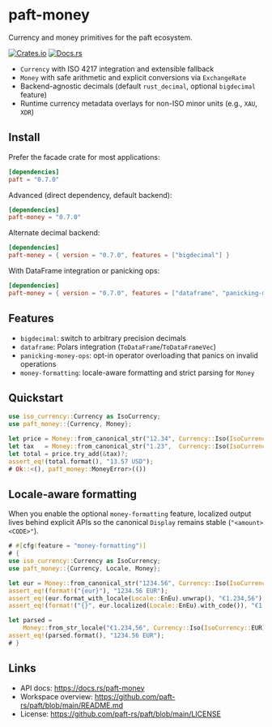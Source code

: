 paft-money
==========

Currency and money primitives for the paft ecosystem.

[![Crates.io](https://img.shields.io/crates/v/paft-money)](https://crates.io/crates/paft-money)
[![Docs.rs](https://docs.rs/paft-money/badge.svg)](https://docs.rs/paft-money)

- `Currency` with ISO 4217 integration and extensible fallback
- `Money` with safe arithmetic and explicit conversions via `ExchangeRate`
- Backend-agnostic decimals (default `rust_decimal`, optional `bigdecimal` feature)
- Runtime currency metadata overlays for non-ISO minor units (e.g., `XAU`, `XDR`)

Install
-------

Prefer the facade crate for most applications:

```toml
[dependencies]
paft = "0.7.0"
```

Advanced (direct dependency, default backend):

```toml
[dependencies]
paft-money = "0.7.0"
```

Alternate decimal backend:

```toml
[dependencies]
paft-money = { version = "0.7.0", features = ["bigdecimal"] }
```

With DataFrame integration or panicking ops:

```toml
[dependencies]
paft-money = { version = "0.7.0", features = ["dataframe", "panicking-money-ops"] }
```

Features
--------

- `bigdecimal`: switch to arbitrary precision decimals
- `dataframe`: Polars integration (`ToDataFrame`/`ToDataFrameVec`)
- `panicking-money-ops`: opt-in operator overloading that panics on invalid operations
- `money-formatting`: locale-aware formatting and strict parsing for `Money`

Quickstart
----------

```rust
use iso_currency::Currency as IsoCurrency;
use paft_money::{Currency, Money};

let price = Money::from_canonical_str("12.34", Currency::Iso(IsoCurrency::USD))?;
let tax   = Money::from_canonical_str("1.23",  Currency::Iso(IsoCurrency::USD))?;
let total = price.try_add(&tax)?;
assert_eq!(total.format(), "13.57 USD");
# Ok::<(), paft_money::MoneyError>(())
```

Locale-aware formatting
-----------------------

When you enable the optional `money-formatting` feature, localized output lives behind explicit APIs so the canonical `Display` remains stable (`"<amount> <CODE>"`).

```rust
# #[cfg(feature = "money-formatting")]
# {
use iso_currency::Currency as IsoCurrency;
use paft_money::{Currency, Locale, Money};

let eur = Money::from_canonical_str("1234.56", Currency::Iso(IsoCurrency::EUR)).unwrap();
assert_eq!(format!("{eur}"), "1234.56 EUR");
assert_eq!(eur.format_with_locale(Locale::EnEu).unwrap(), "€1.234,56");
assert_eq!(format!("{}", eur.localized(Locale::EnEu).with_code()), "€1.234,56 EUR");

let parsed =
    Money::from_str_locale("€1.234,56", Currency::Iso(IsoCurrency::EUR), Locale::EnEu).unwrap();
assert_eq!(parsed.format(), "1234.56 EUR");
# }
```

Links
-----

- API docs: https://docs.rs/paft-money
- Workspace overview: https://github.com/paft-rs/paft/blob/main/README.md
- License: https://github.com/paft-rs/paft/blob/main/LICENSE
